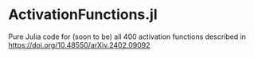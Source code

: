 # ActivationFunctions.jl

Pure Julia code for (soon to be) all 400 activation functions described in https://doi.org/10.48550/arXiv.2402.09092
